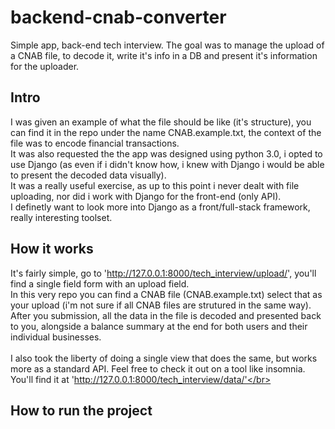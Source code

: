# backend-cnab-converter
Simple app, back-end tech interview. The goal was to manage the upload of a CNAB file, to decode it, write it's info in a DB and present it's information for the uploader.</br>

## Intro
I was given an example of what the file should be like (it's structure), you can find it in the repo under the name CNAB.example.txt, the context of the file was to encode financial transactions.</br>
It was also requested the the app was designed using python 3.0, i opted to use Django (as even if i didn't know how, i knew with Django i would be able to present the decoded data visually).</br>
It was a really useful exercise, as up to this point i never dealt with file uploading, nor did i work with Django for the front-end (only API).</br>
I definetly want to look more into Django as a front/full-stack framework, really interesting toolset. 

## How it works
It's fairly simple, go to 'http://127.0.0.1:8000/tech_interview/upload/', you'll find a single field form with an upload field.</br>
In this very repo you can find a CNAB file (CNAB.example.txt) select that as your upload (i'm not sure if all CNAB files are strutured in the same way).</br>
After you submission, all the data in the file is decoded and presented back to you, alongside a balance summary at the end for both users and their individual businesses.</br>
</br>
I also took the liberty of doing a single view that does the same, but works more as a standard API. Feel free to check it out on a tool like insomnia. You'll find it at 'http://127.0.0.1:8000/tech_interview/data/'</br>

## How to run the project
